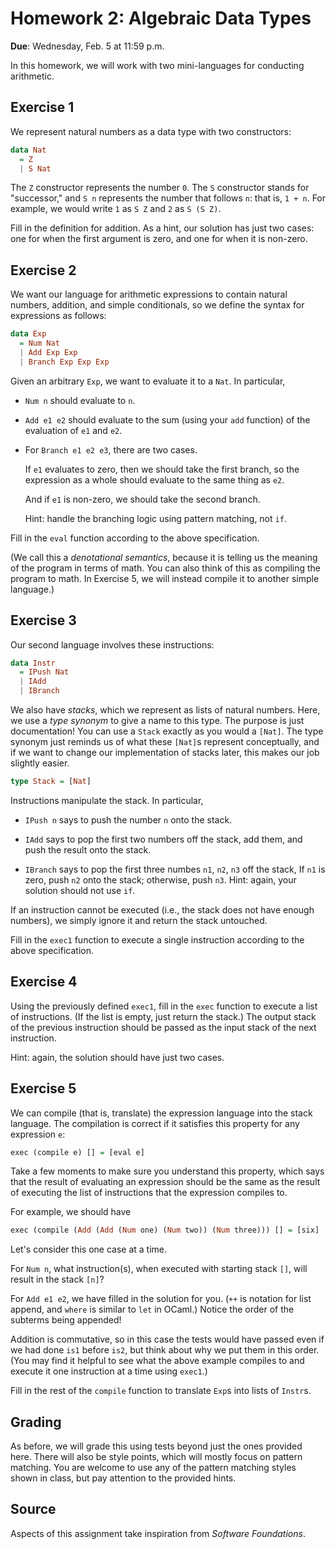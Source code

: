 # Homework 2: Algebraic Data Types

**Due**: Wednesday, Feb. 5 at 11:59 p.m.

In this homework, we will work with two mini-languages for conducting arithmetic.

## Exercise 1

We represent natural numbers as a data type with two constructors:

```Haskell
data Nat
  = Z
  | S Nat
```

The `Z` constructor represents the number `0`. The `S` constructor stands for
"successor," and `S n` represents the number that follows `n`: that is, `1 + n`.
For example, we would write `1` as `S Z` and `2` as `S (S Z)`.

Fill in the definition for addition. As a hint, our solution has just two cases:
one for when the first argument is zero, and one for when it is non-zero.

## Exercise 2

We want our language for arithmetic expressions to contain natural numbers,
addition, and simple conditionals, so we define the syntax for expressions
as follows:

```Haskell
data Exp
  = Num Nat
  | Add Exp Exp
  | Branch Exp Exp Exp
```

Given an arbitrary `Exp`, we want to evaluate it to a `Nat`. In particular,

-   `Num n` should evaluate to `n`.

-   `Add e1 e2` should evaluate to the sum
    (using your `add` function) of the evaluation of `e1` and `e2`.

-   For `Branch e1 e2 e3`, there are two cases.

    If `e1` evaluates to zero, then we should take the first branch, so the
    expression as a whole should evaluate to the same thing as `e2`.

    And if `e1` is non-zero, we should take the second branch.

    Hint: handle the branching logic using pattern matching, not `if`.

Fill in the `eval` function according to the above specification.

(We call this a _denotational semantics_, because it is telling us the
meaning of the program in terms of math. You can also think of this as
compiling the program to math. In Exercise 5, we will instead compile
it to another simple language.)

## Exercise 3

Our second language involves these instructions:

```Haskell
data Instr
  = IPush Nat
  | IAdd
  | IBranch
```

We also have _stacks_, which we represent as lists of natural numbers. Here, we
use a _type synonym_ to give a name to this type. The purpose is just
documentation! You can use a `Stack` exactly as you would a `[Nat]`.
The type synonym just reminds us of what these `[Nat]`s represent conceptually,
and if we want to change our implementation of stacks later, this makes our job
slightly easier.

```Haskell
type Stack = [Nat]
```

Instructions manipulate the stack. In particular,

- `IPush n` says to push the number `n` onto the stack.

- `IAdd` says to pop the first two numbers off the stack, add them, and push the
  result onto the stack.

- `IBranch` says to pop the first three numbes `n1`, `n2`, `n3` off the stack,
  If `n1` is zero, push `n2` onto the stack; otherwise, push `n3`.
  Hint: again, your solution should not use `if`.

If an instruction cannot be executed (i.e., the stack does not have enough
numbers), we simply ignore it and return the stack untouched.

Fill in the `exec1` function to execute a single instruction according to the
above specification.

## Exercise 4

Using the previously defined `exec1`, fill in the `exec` function to execute a
list of instructions. (If the list is empty, just return the stack.)
The output stack of the previous instruction should be
passed as the input stack of the next instruction.

Hint: again, the solution should have just two cases.

## Exercise 5

We can compile (that is, translate) the expression language into the stack
language. The compilation is correct if it satisfies this property for any
expression `e`:

```Haskell
exec (compile e) [] = [eval e]
```

Take a few moments to make sure you understand this property, which says that
the result of evaluating an expression should be the same as the result of
executing the list of instructions that the expression compiles to.

For example, we should have

```Haskell
exec (compile (Add (Add (Num one) (Num two)) (Num three))) [] = [six]
```

Let's consider this one case at a time.

For `Num n`, what instruction(s), when executed with starting stack `[]`,
will result in the stack `[n]`?

For `Add e1 e2`, we have filled in the solution for you.
(`++` is notation for list append, and `where` is similar to `let` in OCaml.)
Notice the order of the subterms being appended!

Addition is commutative, so in this case the tests would have passed even if
we had done `is1` before `is2`, but think about why we put them in this order.
(You may find it helpful to see what the above example compiles to and execute
it one instruction at a time using `exec1`.)

Fill in the rest of the `compile` function to translate `Exp`s into lists
of `Instr`s.

## Grading

As before, we will grade this using tests beyond just the ones provided here.
There will also be style points, which will mostly focus on pattern matching.
You are welcome to use any of the pattern matching styles shown in class,
but pay attention to the provided hints.

## Source

Aspects of this assignment take inspiration from _Software Foundations_.